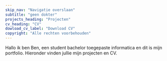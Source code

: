 ```yaml
---
skip_nav: "Navigatie overslaan"
subtitle: "geen dokter"
projects_heading: "Projecten"
cv_heading: "CV"
dowload_cv_label: "Download CV"
copyright: "Alle rechten voorbehouden"
---
```

Hallo ik ben Ben, een student bachelor toegepaste informatica en dit is mijn portfolio. Hieronder vinden jullie mijn projecten en CV.